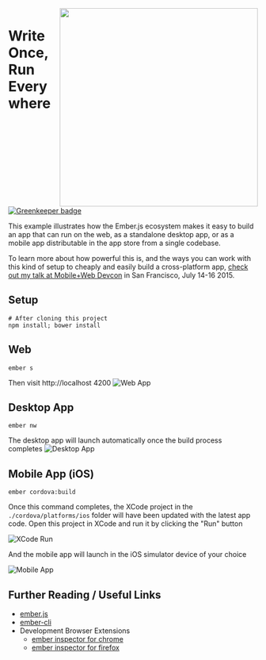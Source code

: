 
<img src="http://i60.tinypic.com/9abmvc.png" align="right" height=400 />

# Write Once, Run Everywhere

[![Greenkeeper badge](https://badges.greenkeeper.io/mike-north/MWDCON-example.svg)](https://greenkeeper.io/)

This example illustrates how the Ember.js ecosystem makes it easy to build an app that can run on the web, as a standalone desktop app, or as a mobile app distributable in the app store from a single codebase.

To learn more about how powerful this is, and the ways you can work with this kind of setup to cheaply and easily build a cross-platform app, [check out my talk at Mobile+Web Devcon](http://mobilewebdevconference.com/san-francisco-july-2015/agenda/day-three/145pm1.html) in San Francisco, July 14-16 2015. 

## Setup
```
# After cloning this project
npm install; bower install

```

## Web
```
ember s
```
Then visit http://localhost 4200
![Web App](http://i60.tinypic.com/32zm9f8.png)

## Desktop App
```
ember nw
```
The desktop app will launch automatically once the build process completes
![Desktop App](http://i58.tinypic.com/o6mzyw.png)

## Mobile App (iOS)
```
ember cordova:build

```

Once this command completes, the XCode project in the `./cordova/platforms/ios` folder will have been updated with the latest app code. Open this project in XCode and run it by clicking the "Run" button

![XCode Run](http://i61.tinypic.com/23u4ryb.jpg)

And the mobile app will launch in the iOS simulator device of your choice

![Mobile App](http://i61.tinypic.com/330r2av.png)

## Further Reading / Useful Links

* [ember.js](http://emberjs.com/)
* [ember-cli](http://www.ember-cli.com/)
* Development Browser Extensions
  * [ember inspector for chrome](https://chrome.google.com/webstore/detail/ember-inspector/bmdblncegkenkacieihfhpjfppoconhi)
  * [ember inspector for firefox](https://addons.mozilla.org/en-US/firefox/addon/ember-inspector/)

